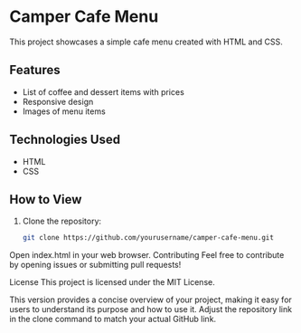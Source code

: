 # Camper Cafe Menu

This project showcases a simple cafe menu created with HTML and CSS.

## Features

- List of coffee and dessert items with prices
- Responsive design
- Images of menu items

## Technologies Used

- HTML
- CSS

## How to View

1. Clone the repository:
   ```bash
   git clone https://github.com/yourusername/camper-cafe-menu.git
Open index.html in your web browser.
Contributing
Feel free to contribute by opening issues or submitting pull requests!

License
This project is licensed under the MIT License.


This version provides a concise overview of your project, making it easy for users to understand its purpose and how to use it. Adjust the repository link in the clone command to match your actual GitHub link.

